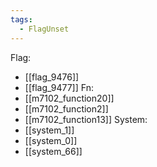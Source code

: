 ```yaml
---
tags:
  - FlagUnset
---
```

Flag:
- [[flag_9476]]
- [[flag_9477]]
Fn:
- [[m7102_function20]]
- [[m7102_function2]]
- [[m7102_function13]]
System:
- [[system_1]]
- [[system_0]]
- [[system_66]]
